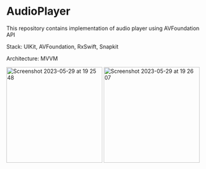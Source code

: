 # AudioPlayer
This repository contains implementation of audio player using AVFoundation API

Stack: UIKit, AVFoundation, RxSwift, Snapkit

Architecture: MVVM

<img width="250" alt="Screenshot 2023-05-29 at 19 25 48" src="https://github.com/Idanthyrsus/AudioPlayer/assets/105043706/a81044e8-57ce-4789-a56e-10fab27c903c">

<img width="250" alt="Screenshot 2023-05-29 at 19 26 07" src="https://github.com/Idanthyrsus/AudioPlayer/assets/105043706/e933f13a-3e04-4eac-adc5-81769a702dbc">
